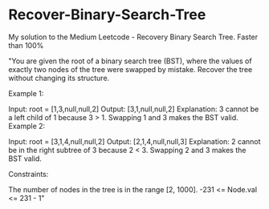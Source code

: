 # Recover-Binary-Search-Tree
My solution to the Medium Leetcode - Recovery Binary Search Tree. Faster than 100%


"You are given the root of a binary search tree (BST), where the values of exactly two nodes of the tree were swapped by mistake. Recover the tree without changing its structure.

 

Example 1:


Input: root = [1,3,null,null,2]
Output: [3,1,null,null,2]
Explanation: 3 cannot be a left child of 1 because 3 > 1. Swapping 1 and 3 makes the BST valid.
Example 2:


Input: root = [3,1,4,null,null,2]
Output: [2,1,4,null,null,3]
Explanation: 2 cannot be in the right subtree of 3 because 2 < 3. Swapping 2 and 3 makes the BST valid.
 

Constraints:

The number of nodes in the tree is in the range [2, 1000].
-231 <= Node.val <= 231 - 1"

